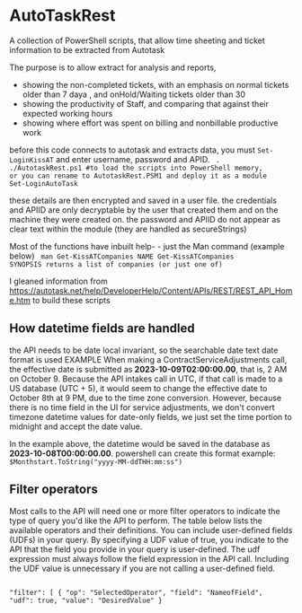 # AutoTaskRest
A collection of PowerShell scripts, that allow time sheeting and ticket information to be extracted from Autotask

The purpose is to allow extract for analysis and reports,
  * showing the non-completed tickets, with an emphasis on normal tickets older than 7 daya , and onHold/Waiting tickets older than 30
  * showing the productivity of Staff, and comparing that against their expected working hours
  * showing where effort was spent on billing and nonbillable productive work

before this code connects to autotask and extracts data, you must <code>Set-LoginKissAT</code> and enter username, password and APID.
<code>
. ./AutotaskRest.ps1 #to load the scripts into PowerShell memory, or you can rename to AutotaskRest.PSM1 and deploy it as a module
Set-LoginAutoTask
</code>

these details are then encrypted and saved in a user file. the credentials and APIID are only decryptable by the user that created them and on the machine they were created on. the password and APIID do not appear as clear text within the module (they are handled as secureStrings)


Most of the functions have inbuilt help- - just the Man command (example below)
<code>
man Get-KissATCompanies
  NAME
  Get-KissATCompanies
  SYNOPSIS
  returns a list of companies (or just one of)
</code>
  
I gleaned information from https://autotask.net/help/DeveloperHelp/Content/APIs/REST/REST_API_Home.htm to build these scripts

<h2>How datetime fields are handled</h2>
the API needs to be date local invariant, so the searchable date text date format is used 
EXAMPLE  When making a ContractServiceAdjustments call, the effective date is submitted as <b>2023-10-09T02:00:00.00</b>, that is, 2 AM on October 9. Because the API intakes call in UTC, if that call is made to a US database (UTC + 5), it would seem to change the effective date to October 8th at 9 PM, due to the time zone conversion.
However, because there is no time field in the UI for service adjustments, we don't convert timezone datetime values for date-only fields, we just set the time portion to midnight and accept the date value.

In the example above, the datetime would be saved in the database as <b>2023-10-08T00:00:00.00</b>.
powershell can create this format  example: <code>$Monthstart.ToString("yyyy-MM-ddTHH:mm:ss")</code>


<h2>Filter operators</h2>
Most calls to the API will need one or more filter operators to indicate the type of query you'd like the API to perform. The table below lists the available operators and their definitions.
You can include user-defined fields (UDFs) in your query. By specifying a UDF value of true, you indicate to the API that the field you provide in your query is user-defined. The udf expression must always follow the field expression in the API call. Including the UDF value is unnecessary if you are not calling a user-defined field.
<code>
  
  "filter": [
        {
            "op": "SelectedOperator",
            "field": "NameofField",
            "udf": true,
            "value": "DesiredValue"
        }
 </code>


